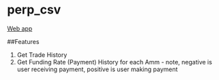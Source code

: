 # perp_csv

[Web app](https://radiant-journey-41861.herokuapp.com/)

##Features

1. Get Trade History
2. Get Funding Rate (Payment) History for each Amm - note, negative is user receiving payment, positive is user making payment
